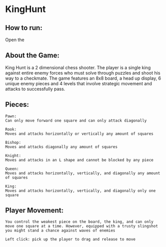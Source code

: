 # KingHunt

## How to run:
Open the 

## About the Game:
King Hunt is a 2 dimensional chess shooter. The player is a single king against entire enemy forces who must solve through puzzles and shoot his way to a checkmate. The game features an 8x8 board, a head up display, 6 unique enemy pieces and 4 levels that involve strategic movement and attacks to successfully pass.

## Pieces:

	Pawn:
	Can only move forward one square and can only attack diagonally 

	Rook:
	Moves and attacks horizontally or vertically any amount of squares

	Bishop:
	Moves and attacks diagonally any amount of squares 

	Knight:
	Moves and attacks in an L shape and cannot be blocked by any piece

	Queen:
	Moves and attacks horizontally, vertically, and diagonally any amount of squares

	King:
	Moves and attacks horizontally, vertically, and diagonally only one square


## Player Movement:

	You control the weakest piece on the board, the king, and can only move one square at a time. However, equipped with a trusty slingshot you might stand a chance against waves of enemies

	Left click: pick up the player to drag and release to move 

 


